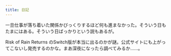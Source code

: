 ```yaml
---
title: 日記
---
```


一旦仕事が落ち着いた関係かびっくりするほど何も進まなかった。そういう日もたまにはある。そういう日ばっかりという説もあるが。

Risk of Rain Returns のSwitch版が本当に出るのかが謎。公式サイトにも上がってこないし発売するのかな。まあ深夜になったら調べてみるか……。